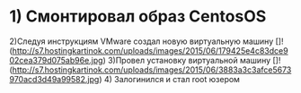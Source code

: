# 1) Смонтировал образ CentosOS
2)Следуя инструкциям VMware создал новую виртуальную машину
[]!(http://s7.hostingkartinok.com/uploads/images/2015/06/179425e4c83dce902cea379d075ab96e.jpg)
3)Провел установку виртуальной машину
[]!(http://s7.hostingkartinok.com/uploads/images/2015/06/3883a3c3afce5673970acd3d49a99582.jpg)
4) Залогинился и стал root юзером

 
